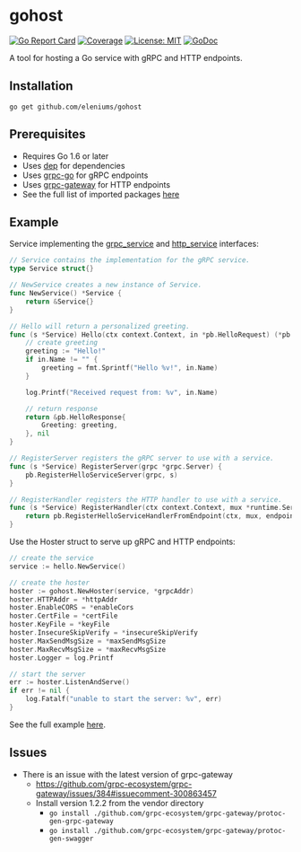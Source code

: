 # gohost

[![Go Report Card](https://goreportcard.com/badge/github.com/eleniums/gohost)](https://goreportcard.com/report/github.com/eleniums/gohost) [![Coverage](http://gocover.io/_badge/github.com/eleniums/gohost)](http://gocover.io/github.com/eleniums/gohost) [![License: MIT](https://img.shields.io/badge/License-MIT-yellow.svg)](https://github.com/eleniums/gohost/blob/master/LICENSE) [![GoDoc](https://godoc.org/github.com/eleniums/gohost?status.svg)](https://godoc.org/github.com/eleniums/gohost)

A tool for hosting a Go service with gRPC and HTTP endpoints.

## Installation

```
go get github.com/eleniums/gohost
```

## Prerequisites

- Requires Go 1.6 or later
- Uses [dep](https://github.com/golang/dep) for dependencies
- Uses [grpc-go](https://github.com/grpc/grpc-go) for gRPC endpoints
- Uses [grpc-gateway](https://github.com/grpc-ecosystem/grpc-gateway) for HTTP endpoints
- See the full list of imported packages [here](https://godoc.org/github.com/eleniums/gohost?imports)

## Example

Service implementing the [grpc_service](https://github.com/eleniums/gohost/blob/master/grpc_service.go) and [http_service](https://github.com/eleniums/gohost/blob/master/http_service.go) interfaces:
```go
// Service contains the implementation for the gRPC service.
type Service struct{}

// NewService creates a new instance of Service.
func NewService() *Service {
	return &Service{}
}

// Hello will return a personalized greeting.
func (s *Service) Hello(ctx context.Context, in *pb.HelloRequest) (*pb.HelloResponse, error) {
	// create greeting
	greeting := "Hello!"
	if in.Name != "" {
		greeting = fmt.Sprintf("Hello %v!", in.Name)
	}

	log.Printf("Received request from: %v", in.Name)

	// return response
	return &pb.HelloResponse{
		Greeting: greeting,
	}, nil
}

// RegisterServer registers the gRPC server to use with a service.
func (s *Service) RegisterServer(grpc *grpc.Server) {
	pb.RegisterHelloServiceServer(grpc, s)
}

// RegisterHandler registers the HTTP handler to use with a service.
func (s *Service) RegisterHandler(ctx context.Context, mux *runtime.ServeMux, endpoint string, opts []grpc.DialOption) error {
	return pb.RegisterHelloServiceHandlerFromEndpoint(ctx, mux, endpoint, opts)
}
```

Use the Hoster struct to serve up gRPC and HTTP endpoints:
```go
// create the service
service := hello.NewService()

// create the hoster
hoster := gohost.NewHoster(service, *grpcAddr)
hoster.HTTPAddr = *httpAddr
hoster.EnableCORS = *enableCors
hoster.CertFile = *certFile
hoster.KeyFile = *keyFile
hoster.InsecureSkipVerify = *insecureSkipVerify
hoster.MaxSendMsgSize = *maxSendMsgSize
hoster.MaxRecvMsgSize = *maxRecvMsgSize
hoster.Logger = log.Printf

// start the server
err := hoster.ListenAndServe()
if err != nil {
	log.Fatalf("unable to start the server: %v", err)
}
```

See the full example [here](https://github.com/eleniums/gohost/tree/master/examples/hello).

## Issues
- There is an issue with the latest version of grpc-gateway
    - https://github.com/grpc-ecosystem/grpc-gateway/issues/384#issuecomment-300863457
    - Install version 1.2.2 from the vendor directory
        - `go install ./github.com/grpc-ecosystem/grpc-gateway/protoc-gen-grpc-gateway`
        - `go install ./github.com/grpc-ecosystem/grpc-gateway/protoc-gen-swagger`
